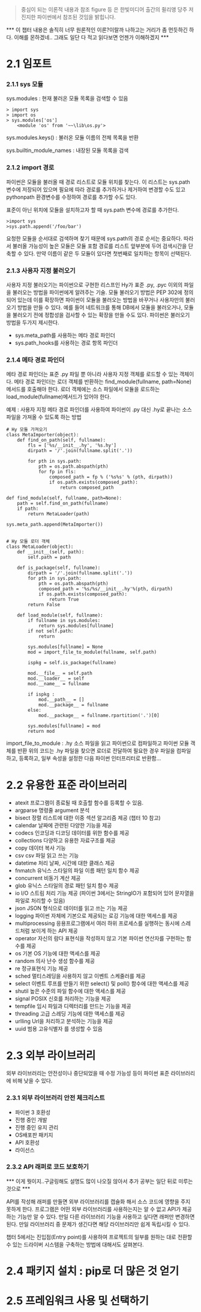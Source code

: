> 중심이 되는 이론적 내용과 참조 figure 등 은 한빛미디어 출간의 쥘리앵 당주 저 진지한 파이썬에서 참조된 것임을 밝힙니다. 


*** 이 챕터 내용은 솔직히 너무 원론적인 이론?이랄까 나하고는 거리가 좀 먼듯하긴 하다. 이해를 몬하겠네.. 그래도 일단 다 적고 읽다보면 언젠가 이해하겠지 ***

# 2.1 임포트
### 2.1.1 sys 모듈
sys.modules 
: 현재 불러온 모듈 목록을 검색할 수 있음

	> import sys
    > import os
    > sys.modules['os']
    	<module 'os' from '~~\lib\os.py'>
 
sys.modules.keys()
: 불러온 모듈 이름의 전체 목록을 반환

sys.builtin_module_names
: 내장된 모듈 목록을 검색

### 2.1.2 import 경로
파이썬은  모듈을 불러올 때 경로 리스트로 모듈 위치를 찾는다. 이 리스트는 sys.path 변수에 저장되어 있으며 필요에 따라 경로를 추가하거나 제거하여 변경할 수도 있고 pythonpath 환경변수를 수정하여 경로를 추가할 수도 있다.

표준이 아닌 위치에 모듈을 설치하고자 할 때 sys.path 변수에 경로를 추가한다.

	>import sys
    >sys.path.append('/foo/bar')
    
요청한 모듈을  순서대로 검색하며 찾기 때문에 sys.path의 경로 순서는 중요하다. 따라서 불러올 가능성이 높은 모듈은 모듈 포함 경로를 리스트 앞부분에 두어 검색시간을 단축할 수 있다. 만약 이름이 같은 두 모듈이 있다면 첫번째로 일치하는 항목이 선택된다.

### 2.1.3 사용자 지정 불러오기
사용자 지정 불러오기는 파이썬으로 구현한 리스프인 Hy가 표준 .py, .pyc 이외의 파일을 불러오는 방법을 파이썬에게 알려주는 기술.
모듈 불러오기 방법은 PEP 302에 정의되어 있는데 이를 확장하면 파이썬이 모듈을 불러오는 방법을 바꾸거나 사용자만의 불러오기 방법을 만들 수 있다. 예를 들어 네트워크를 통해 DB에서 모듈을 불러오거나, 모듈을 불러오기 전에 정합성을 검사할 수 있는 확장을 만들 수도 있다. 
파이썬은 불러오기 방법을 두가지 제시한다.
- sys.meta_path를 사용하는 메타 경로 파인더
- sys.path_hooks를 사용하는 경로 항목 파인더

### 2.1.4 메타 경로 파인더
메타 경로 파인더는 표준 .py 파일 뿐 아니라 사용자 지정 객체를 로드할 수 있는 객체이다. 
메타 경로 파인더는 로더 객체를 반환하는 find_module(fullname, path=None) 메서드를 호출해야 한다. 로더 객체에는 소스 파일에서 모듈을 로드하는 load_module(fullname)메서드가 있어야 한다. 

예제 : 사용자 지정 메타 경로 파인더를 사용하여 파이썬이 .py 대신 .hy로 끝나는 소스 파일을 가져올 수 있도록 하는 방법

	# Hy 모듈 가져오기
    class MetaImporter(object):
    	def find_on_path(self, fullname):
        	fls = ['%s/__init__.hy', '%s.hy']
            dirpath = '/'.join(fullname.split('.'))
            
            for pth in sys.path:
            	pth = os.path.abspath(pth)
                for fp in fls:
                	composed_path = fp % ('%s%s' % (pth, dirpath))
                    if os.path.exists(composed_path):
                    	return composed_path
    
    def find_module(self, fullname, path=None):
    	path = self.find_on_path(fullname)
        if path: 
        	return MetaLoader(path)
    
    sys.meta_path.append(MetaImporter())
    
    
    # Hy 모듈 로더 객체
    class MetaLoader(object):
        def __init__(self, path):
            self.path = path
        
        def is_package(self, fullname):
            dirpath = '/'.join(fullname.split('.'))
            for pth in sys.path:
                pth = os.path.abspath(pth)
                composed_path = '%s/%s/__init__.hy'%(pth, dirpath)
                if os.path.exists(composed_path):
                    return True
            return False
            
        def load_module(self, fullname):
            if fullname in sys.modules:
                return sys.modules[fullname]
            if not self.path:
                return
                
            sys.modules[fullname] = None
            mod = import_file_to_module(fullname, self.path)
            
            ispkg = self.is_package(fullname)
            
            mod.__file__ = self.path
            mod.__loader__ = self
            mod.__name__ = fullname
            
            if ispkg :
                mod.__path__ = []
                mod.__package__ = fullname
            else:
                mod.__package__ = fullname.rpartition('.')[0]
                
            sys.modules[fullname] = mod
            return mod

import_file_to_module : .hy 소스 파일을 읽고 파이썬으로 컴파일하고 파이썬 모듈 객체를 반환
위의 코드는 .hy 파일을 찾으면 로더로 전달하여 필요한 경우 파일을 컴파일하고, 등록하고, 일부 속성을 설정한 다음 파이썬 인터프리터로 반환함... 


# 2.2 유용한 표준 라이브러리
* atexit
프로그램이 종료될 때 호출할 함수를 등록할 수 있음.
* argparse
명령줄 argument 분석
* bisect
정렬 리스트에 대한 이중 섹션 알고리즘 제공 (챕터 10 참고)
* calendar
날짜에 관련된 다양한 기능을 제공
* codecs
인코딩과 디코딩 데이터를 위한 함수를 제공
* collections
다양하고 유용한 자료구조를 제공
* copy
데이터 복사 기능
* csv
csv 파일 읽고 쓰는 기능
* datetime
처리 날짜, 시간에 대한 클래스 제공
* fnmatch
유닉스 스타일의 파일 이름 패턴 일치 함수 제공
* concurrent 
비동기 계산 제공
* glob
유닉스 스타일의 경로 패턴 일치 함수 제공
* io
I/O 스트림 처리 기능 제공 (파이썬 3에서는 StringIO가 포함되어 있어 문자열을 파일로 처리할 수 있음)
* json
JSON 형식으로 데이터를 읽고 쓰는 기능 제공
* logging
파이썬 자체에 기본으로 제공되는 로깅 기능에 대한 액세스를 제공
* multiprocessing
응용프로그램에서 여러 하위 프로세스를 실행하는 동시에 스레드처럼 보이게 하는 API 제공
* operator
자신의 람다 표현식을 작성하지 않고 기본 파이썬 연산자를 구현하는 함수를 제공
* os
기본 OS 기능에 대한 액세스를 제공
* random
의사 난수 생성 함수를 제공
* re
정규표현식 기능 제공
* sched
멀티스레딩을 사용하지 않고 이벤트 스케줄러를 제공
* select
이벤트 루프를 만들기 위한 select() 및 poll() 함수에 대한 액세스를 제공
* shutil
높은 수준의 파일 함수에 대한 액세스를 제공
* signal
POSIX 신호를 처리하는 기능을 제공
* tempfile
임시 파일과 디렉터리를 만드는 기능을 제공
* threading
고급 스레딩 기능에 대한 액세스를 제공
* urlling
Url을 처리하고 분석하는 기능을 제공
* uuid
범용 고유식별자 를 생성할 수 있음



# 2.3 외부 라이브러리
외부 라이브러리는 안전성이나 중단되었을 때 수정 가능성 등이 파이썬 표준 라이브러리에 비해 낮을 수 있다.

### 2.3.1 외부 라이브러리 안전 체크리스트
* 파이썬 3 호환성
* 진행 중인 개발
* 진행 중인 유지 관리
* OS배포판 패키지
* API 호환성
* 라이선스

### 2.3.2 API 래퍼로 코드 보호하기
*** 이게 뭣이지..구글링해도 설명도 많이 나오질 않아서 추가 공부는 일단 뒤로 미루는것으로  ***

API를 작성해 래퍼를 만들면 외부 라이브러리를 캡슐화 해서 소스 코드에 영향을 주지 못하게 한다. 
프로그램은 어떤 외부 라이브러리를 사용하는지는 알 수 없고 API가 제공하는 기능만 알 수 있다. 만일 다른 라이브러리 기능을 사용하고 싶다면 래퍼만 변경하면 된다. 
만일 라이브러리 중 문제가 생긴다면 해당 라이브러리만 쉽게 독립시킬 수 있다. 

챕터 5에서는 진입점(Entry point)를 사용하여 프로젝트의 일부를 원하는 대로 전환할 수 있는 드라이버 시스템을 구축하는 방법에 대해서도 살펴본다.

# 2.4 패키지 설치 : pip로 더 많은 것 얻기



# 2.5 프레임워크 사용 및 선택하기
